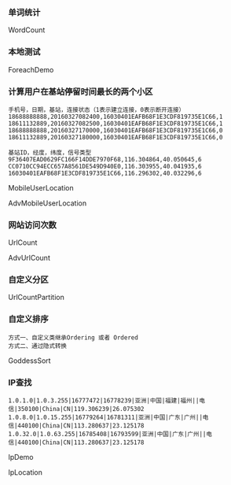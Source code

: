 

### 单词统计

WordCount

### 本地测试

ForeachDemo


### 计算用户在基站停留时间最长的两个小区
```
手机号，日期，基站，连接状态（1表示建立连接，0表示断开连接）
18688888888,20160327082400,16030401EAFB68F1E3CDF819735E1C66,1
18611132889,20160327082500,16030401EAFB68F1E3CDF819735E1C66,1
18688888888,20160327170000,16030401EAFB68F1E3CDF819735E1C66,0
18611132889,20160327180000,16030401EAFB68F1E3CDF819735E1C66,0
```

```
基站ID，经度，纬度，信号类型
9F36407EAD0629FC166F14DDE7970F68,116.304864,40.050645,6
CC0710CC94ECC657A8561DE549D940E0,116.303955,40.041935,6
16030401EAFB68F1E3CDF819735E1C66,116.296302,40.032296,6
```

MobileUserLocation

AdvMobileUserLocation


### 网站访问次数

UrlCount

AdvUrlCount

### 自定义分区

UrlCountPartition


### 自定义排序
```
方式一、自定义类继承Ordering 或者 Ordered
方式二、通过隐式转换
```
GoddessSort


### IP查找
```
1.0.1.0|1.0.3.255|16777472|16778239|亚洲|中国|福建|福州||电信|350100|China|CN|119.306239|26.075302
1.0.8.0|1.0.15.255|16779264|16781311|亚洲|中国|广东|广州||电信|440100|China|CN|113.280637|23.125178
1.0.32.0|1.0.63.255|16785408|16793599|亚洲|中国|广东|广州||电信|440100|China|CN|113.280637|23.125178
```
IpDemo

IpLocation





